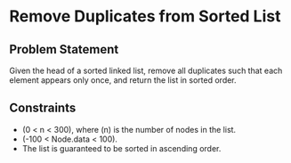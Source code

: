 # Remove Duplicates from Sorted List

## Problem Statement

Given the head of a sorted linked list, remove all duplicates such that each element appears only once, and return 
the list in sorted order.

## Constraints

- (0 < n < 300), where (n) is the number of nodes in the list.
- (-100 < Node.data < 100). 
- The list is guaranteed to be sorted in ascending order.

